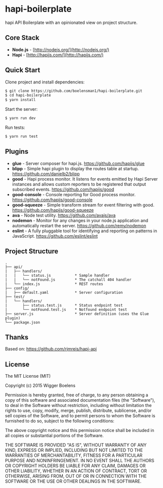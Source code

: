 # hapi-boilerplate
hapi API Boilerplate with an opinionated view on project structure.

## Core Stack

- **Node.js** - [http://nodejs.org/](http://nodejs.org/)
- **Hapi** - [http://hapijs.com/](http://hapijs.com/)

## Quick Start

Clone project and install dependencies:
```bash
$ git clone https://github.com/boelensman1/hapi-boilerplate.git
$ cd hapi-boilerplate
$ yarn install
```

Start the server:
```bash
$ yarn run dev
```

Run tests:
```bash
$ yarn run test
```

## Plugins

- **glue** - Server composer for hapi.js.
https://github.com/hapijs/glue
- **blipp** - Simple hapi plugin to display the routes table at startup.
https://github.com/danielb2/blipp
- **good** - Hapi process monitor. It listens for events emitted by Hapi Server instances and allows custom reporters to be registered that output subscribed events.
https://github.com/hapijs/good
- **good-console** - Console reporting for Good process monitor.
https://github.com/hapijs/good-console
- **good-squeeze** - Simple transform stream for event filtering with good.
https://github.com/hapijs/good-squeeze
- **ava** - Node test utility.
https://github.com/avajs/ava
- **nodemon** - Monitor for any changes in your node.js application and automatically restart the server.
https://github.com/remy/nodemon
- **eslint** - A fully pluggable tool for identifying and reporting on patterns in JavaScript.
https://github.com/eslint/eslint

## Project Structure
```
.
├── api/
|   ├── handlers/
|   |   └── status.js           * Sample handler
|   |   └── notFound.js         * The catchall 404 handler
|   └── index.js                * REST routes
├── config/
|   ├── default.yaml            * Server configuration
├── test/
|   └── handlers/     
|       ├── status.test.js      * Status endpoint test
|       └── notFound.test.js    * Notfound endpoint test
├── server.js                   * Server definition (uses the Glue plugin)
└── package.json
```

## Thanks
Based on: https://github.com/rjmreis/hapi-api

## License
The MIT License (MIT)

Copyright (c) 2015 Wigger Boelens

Permission is hereby granted, free of charge, to any person obtaining a copy
of this software and associated documentation files (the "Software"), to deal
in the Software without restriction, including without limitation the rights
to use, copy, modify, merge, publish, distribute, sublicense, and/or sell
copies of the Software, and to permit persons to whom the Software is
furnished to do so, subject to the following conditions:

The above copyright notice and this permission notice shall be included in all
copies or substantial portions of the Software.

THE SOFTWARE IS PROVIDED "AS IS", WITHOUT WARRANTY OF ANY KIND, EXPRESS OR
IMPLIED, INCLUDING BUT NOT LIMITED TO THE WARRANTIES OF MERCHANTABILITY,
FITNESS FOR A PARTICULAR PURPOSE AND NONINFRINGEMENT. IN NO EVENT SHALL THE
AUTHORS OR COPYRIGHT HOLDERS BE LIABLE FOR ANY CLAIM, DAMAGES OR OTHER
LIABILITY, WHETHER IN AN ACTION OF CONTRACT, TORT OR OTHERWISE, ARISING FROM,
OUT OF OR IN CONNECTION WITH THE SOFTWARE OR THE USE OR OTHER DEALINGS IN THE
SOFTWARE.

